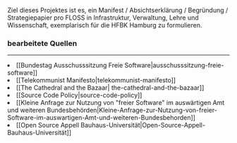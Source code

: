 Ziel dieses Projektes ist es, ein Manifest / Absichtserklärung / Begründung / Strategiepapier pro FLOSS in Infrastruktur, Verwaltung, Lehre und Wissenschaft, exemplarisch für die HFBK Hamburg zu formulieren.

<h3> bearbeitete Quellen </h3>
<hr>
<li>[[Bundestag Ausschusssitzung Freie Software|ausschusssitzung-freie-software]]
<li>[[Telekommunist Manifesto|telekommunist-manifesto]]
<li>[[The Cathedral and the Bazaar| the-cathedral-and-the-bazaar]]
<li>[[Source Code Policy|source-code-policy]]
<li>[[Kleine Anfrage zur Nutzung von "freier Software" im auswärtigen Amt und weiteren Bundesbehörden|Kleine-Anfrage-zur-Nutzung-von-freier-Software-im-auswartigen-Amt-und-weiteren-Bundesbehorden]]
<li>[[Open Source Appell Bauhaus-Universität|Open-Source-Appell-Bauhaus-Universität]]